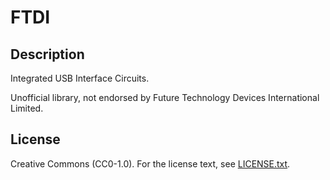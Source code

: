 # FTDI

## Description

Integrated USB Interface Circuits.

Unofficial library, not endorsed by Future Technology Devices International
Limited.

## License

Creative Commons (CC0-1.0). For the license text, see [LICENSE.txt](LICENSE.txt).
